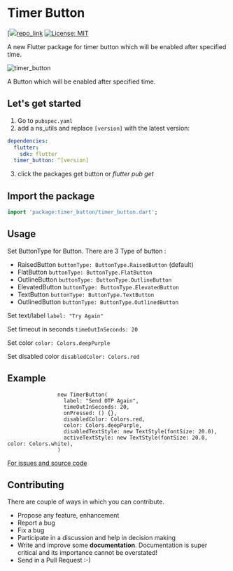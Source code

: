 # Timer Button

[![](https://img.shields.io/badge/build-1.0.2-brightgreen)[repo_link]
[![License: MIT](https://img.shields.io/badge/license-MIT-blue.svg)](https://opensource.org/licenses/MIT)


A new Flutter package for timer button which will be enabled after specified time.

![timer_button](https://cdn-images-1.medium.com/max/640/1*NhgmN1C4ltcQA-o34SYbIQ.gif)


A Button which will be enabled after specified time.


## Let's get started

1. Go to `pubspec.yaml` 
2. add a ns_utils and replace `[version]` with the latest version:  

```yaml
dependencies:
  flutter:
    sdk: flutter
  timer_button: ^[version]
```
3. click the packages get button or *flutter pub get*  

## Import the package

```dart
import 'package:timer_button/timer_button.dart';
```


## Usage
Set ButtonType for Button. There are 3 Type of button :
 - RaisedButton ```buttonType: ButtonType.RaisedButton``` (default)
 - FlatButton ```buttonType: ButtonType.FlatButton```
 - OutlineButton ```buttonType: ButtonType.OutlineButton```
 - ElevatedButton ```buttonType: ButtonType.ElevatedButton```
 - TextButton ```buttonType: ButtonType.TextButton```
 - OutlinedButton ```buttonType: ButtonType.OutlinedButton```
 


Set text/label  ``` label: "Try Again" ```

Set timeout in seconds ``` timeOutInSeconds: 20 ```

Set color ```color: Colors.deepPurple```

Set disabled color ``` disabledColor: Colors.red ```

## Example

``` 
                new TimerButton(
                  label: "Send OTP Again",
                  timeOutInSeconds: 20,
                  onPressed: () {},
                  disabledColor: Colors.red,
                  color: Colors.deepPurple,
                  disabledTextStyle: new TextStyle(fontSize: 20.0),
                  activeTextStyle: new TextStyle(fontSize: 20.0, color: Colors.white),
                )

```


[For issues and source code](https://github.com/ajaynonstopio/timer_button)


## Contributing

There are couple of ways in which you can contribute.
- Propose any feature, enhancement
- Report a bug
- Fix a bug
- Participate in a discussion and help in decision making
- Write and improve some **documentation**. Documentation is super critical and its importance
  cannot be overstated!
- Send in a Pull Request :-)

[repo_link]: https://github.com/ajaynonstopio/timer_button


